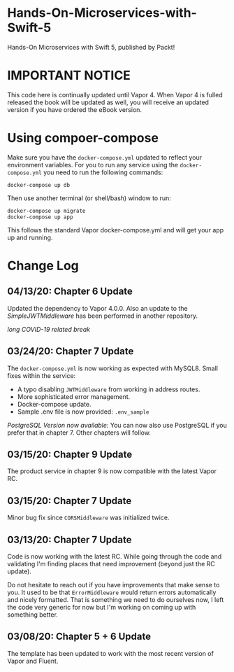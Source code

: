 # Hands-On-Microservices-with-Swift-5
Hands-On Microservices with Swift 5, published by Packt!

# IMPORTANT NOTICE #
This code here is continually updated until Vapor 4. When Vapor 4 is fulled released the book will be updated as well, you will receive an updated version if you have ordered the eBook version.

# Using compoer-compose #
Make sure you have the `docker-compose.yml` updated to reflect your environment variables. 
For you to run any service using the `docker-compose.yml` you need to run the following commands:
```
docker-compose up db
```
Then use another terminal (or shell/bash) window to run:
```
docker-compose up migrate
docker-compose up app
```
This follows the standard Vapor docker-compose.yml and will get your app up and running.

# Change Log #
## 04/13/20: Chapter 6 Update ##
Updated the dependency to Vapor 4.0.0. Also an update to the _SimpleJWTMiddleware_ has been performed in another repository.

_long COVID-19 related break_ 
## 03/24/20: Chapter 7 Update ##
The `docker-compose.yml` is now working as expected with MySQL8. Small fixes within the service:
- A typo disabling `JWTMiddleware` from working in address routes.
- More sophisticated error management.
- Docker-compose update.
- Sample .env file is now provided: `.env_sample`

*PostgreSQL Version now available:* You can now also use PostgreSQL if you prefer that in chapter 7. Other chapters will follow.

## 03/15/20: Chapter 9 Update ##
The product service in chapter 9 is now compatible with the latest Vapor RC.

## 03/15/20: Chapter 7 Update ##
Minor bug fix since `CORSMiddleware` was initialized twice.

## 03/13/20: Chapter 7 Update ##
Code is now working with the latest RC. While going through the code and validating I'm finding places that need improvement (beyond just the RC update). 

Do not hesitate to reach out if you have improvements that make sense to you. 
It used to be that `ErrorMiddleware` would return errors automatically and nicely formatted. That is something we need to do ourselves now, I left the code very generic for now but I'm working on coming up with something better.

## 03/08/20: Chapter 5 + 6 Update ##
The template has been updated to work with the most recent version of Vapor and Fluent.
